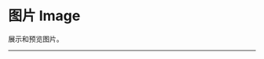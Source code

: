 # 图片 Image

展示和预览图片。

---

<script setup>
import ImageBasicUse from "./component/image-basic-use.md"
import ImageCaption from "./component/image-caption.md"
import ImageExtra from "./component/image-extra.md"
import ImageError from "./component/image-error.md"
import ImageLoading from "./component/image-loading.md"
import ImageLoader from "./component/image-loader.md"
import ImageToolbar from "./component/image-toolbar.md"
import ImagePreviewGroup from "./component/image-preview-group.md"
import ImagePreview from "./component/image-preview.md"
import ImagePreviewGroupUse from "./component/image-preview-group-use.md"
import ImagePopupContainer from "./component/image-popup-container.md"
import ImageApi from "./component/image-api.md"
import ImageTip from "./component/image-tip.md"
</script>

<image-basic-use />
<image-caption />
<image-extra />
<image-error />
<image-loading />
<image-loader />
<image-toolbar />
<image-preview-group />
<image-preview />
<image-preview-group-use />
<image-popup-container />
<image-api />
<image-tip />
